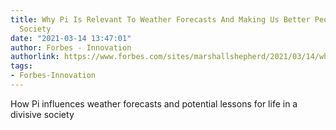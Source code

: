 ```yaml
---
title: Why Pi Is Relevant To Weather Forecasts And Making Us Better People In A Divisive
  Society
date: "2021-03-14 13:47:01"
author: Forbes - Innovation
authorlink: https://www.forbes.com/sites/marshallshepherd/2021/03/14/why-pi-is-relevant-to-weather-forecasts-and-making-us-better-people-in-a-divisive-society/
tags:
- Forbes-Innovation
---
```

How Pi influences weather forecasts and potential lessons for life in a divisive society